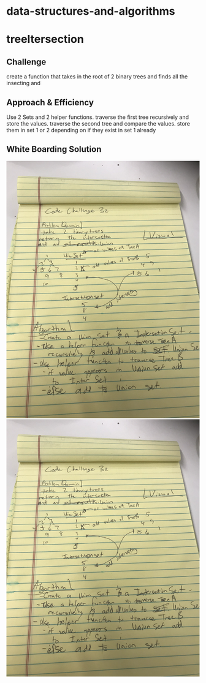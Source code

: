 # data-structures-and-algorithms


# treeItersection

## Challenge
create a function that takes in the root of 2 binary trees and finds all the insecting and

## Approach & Efficiency
Use 2 Sets and 2 helper functions.
traverse the first tree recursively and store the values. 
traverse the second tree and compare the values.
store them in set 1 or 2 depending on if they exist in set 1 already

## White Boarding Solution
![white boarding solution](../../assets/treeIntersection1.jpeg)
![white boarding solution](../../assets/treeIntersection2.jpeg)

